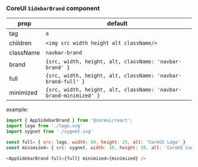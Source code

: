### CoreUI `SidebarBrand` component


prop | default
--- | ---
tag | `a`
children | `<img src width height alt className/>`
className | `navbar-brand`
brand | `{src, width, height, alt, className: 'navbar-brand' }`
full | `{src, width, height, alt, className: 'navbar-brand-full' }`
minimized | `{src, width, height, alt, className: 'navbar-brand-minimized' }`


example:
```js
import { AppSidebarBrand } from '@coreui/react';
import logo from './logo.svg'
import sygnet from './sygnet.svg'

const full= { src: logo, width: 89, height: 25, alt: 'CoreUI Logo' }
const minimized= { src: sygnet, width: 30, height: 30, alt: 'CoreUI Logo' }

<AppSidebarBrand full={full} minimized={minimized} />
```
